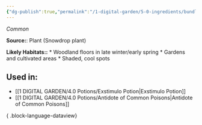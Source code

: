 ```yaml
---
{"dg-publish":true,"permalink":"/1-digital-garden/5-0-ingredients/bundle-of-galanthus-nivalis/","tags":["ingredient","common"]}
---
```


*Common*

**Source:**: Plant (Snowdrop plant)

**Likely Habitats::** * Woodland floors in late winter/early spring * Gardens and cultivated areas * Shaded, cool spots

## Used in:

- [[1 DIGITAL GARDEN/4.0 Potions/Exstimulo Potion\|Exstimulo Potion]]
- [[1 DIGITAL GARDEN/4.0 Potions/Antidote of Common Poisons\|Antidote of Common Poisons]]

{ .block-language-dataview}

